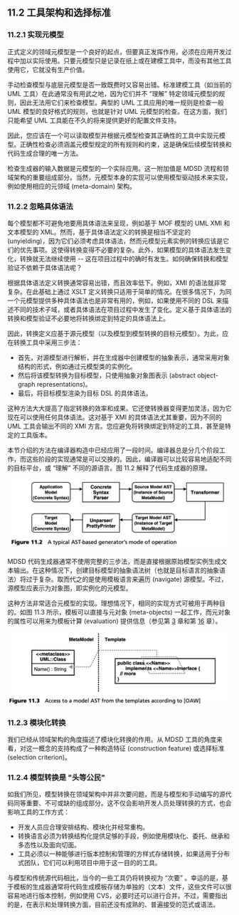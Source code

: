 ## 11.2 工具架构和选择标准

### 11.2.1 实现元模型
正式定义的领域元模型是一个良好的起点，但要真正发挥作用，必须在应用开发过程中加以实际使用。只要元模型只是记录在纸上或在建模工具中，而没有其他工具使用它，它就没有生产价值。

手动检查模型与底层元模型是否一致既费时又容易出错。标准建模工具（如当前的 UML 工具）在此通常没有用武之地，因为它们并不 “理解” 特定领域元模型的规则，因此无法用它们来检查模型。典型的 UML 工具应用的唯一规则是检查一般 UML 模型的良好格式的规则，也就是针对 UML 元模型的检查。在这方面，我们只能希望 UML 工具能在不久的将来提供更好的配置文件支持。

因此，您应该在一个可以读取模型并根据元模型检查其正确性的工具中实现元模型。正确性检查必须涵盖元模型规定的所有规则和约束，这是确保后续模型转换和代码生成合理的唯一方法。

检查生成器的输入数据是元模型的一个实际应用。这一附加值是 MDSD 流程和领域架构的重要组成部分。当然，元模型本身的实现可以使用模型驱动技术来实现，例如使用相应的元领域 (meta-domain) 架构。

### 11.2.2 忽略具体语法
每个模型都不可避免地要用具体语法来呈现，例如基于 MOF 模型的 UML XMI 和文本模型的 XML。然而，基于具体语法定义的转换是相当不坚定的 (unyielding)，因为它们必须考虑具体语法，然而元模型元素实例的转换应该是它们的优先事项。这使得转换变得不必要的复杂。此外，如果模型的具体语法发生变化，转换就无法继续使用 -- 这在项目过程中的确时有发生。如何确保转换和模型验证不依赖于具体语法呢？

根据具体语法定义转换通常容易出错，而且效率低下。例如，XMI 的语法就非常复杂。在此基础上通过 XSLT 定义转换只适用于简单的情况。在很多情况下，为同一个元模型提供多种具体语法也是非常有用的，例如，如果使用不同的 DSL 来描述不同的技术子域，或者具体语法在项目过程中发生了变化。定义基于具体语法的转换和模型验证不必要地将转换绑定到特定的具体语法上。

因此，转换定义应基于源元模型（以及模型到模型转换的目标元模型）。为此，应在转换工具中采用三步法：
- 首先，对源模型进行解析，并在生成器中创建模型的抽象表示，通常采用对象结构的形式，例如通过元模型类的实例化。
- 然后将该模型转换为目标模型，只使用抽象对象图表示 (abstract object-graph representations)。
- 最后，将目标模型渲染为目标 DSL 的具体语法。

这种方法大大提高了指定转换的效率和成果。它还使转换器变得更加灵活，因为它现在可以使用任何具体语法。这对基于 XMI 的具体语法尤其重要，因为不同的 UML 工具会输出不同的 XMI 方言。您应避免将转换绑定到特定的工具，甚至是特定的工具版本。

本节介绍的方法在编译器构造中已经应用了一段时间。编译器总是分几个阶段工作，而这些阶段的实现通常是可以交换的。因此，编译器可以比较容易地适配不同的目标平台，或 “理解” 不同的源语言。图 11.2 解释了代码生成器的原理。

![Figure 11.2](../img/f11.2.png)

MDSD 代码生成器通常不使用完整的三步法，而是直接根据原始模型实例生成文本输出。在这种情况下，创建目标模型的抽象语法树（也就是目标语言的抽象语法）将过于复杂。取而代之的是使用模板语言来遍历 (navigate) 源模型。不过，源模型应表示为对象图，即实例化的元模型。

这种方法非常适合元模型的实现。理想情况下，相同的实现方式可被用于两种目的。如图 11.3 所示，模板可以直接与元对象 (meta-objects) 一起工作，而元对象的属性可以用来为模板计算 (evaluation) 提供信息（参见第 [3](../ch3/0.md) 章和第 [16](../ch16/0.md) 章）。

![Figure 11.3](../img/f11.3.png)

### 11.2.3 模块化转换
我们已经从领域架构的角度描述了模块化转换的作用。从 MDSD 工具的角度来看，对这一概念的支持构成了一种构造特征 (construction feature) 或选择标准 (selection criterion)。

### 11.2.4 模型转换是 "头等公民"
如我们所见，模型转换在领域架构中并非次要问题，而是与模型和手动编写的源代码同等重要、不可或缺的组成部分。这不仅会影响开发人员处理转换的方式，也会影响工具的工作方式：

- 开发人员应合理安排结构、模块化并经常重构。
- 转换语言必须为转换结构化提供足够的手段，例如使用模块化、委托、继承和多态性以及面向切面。
- 工具必须以一种能够进行版本控制和管理的方样式存储转换，如果适用于分布式团队，它们可以利用项目中用于这一目的的工具。

与模型和传统源代码相比，当今的一些工具仍将转换视为 “次要” 。幸运的是，基于模板的生成器通常将代码生成模板存储为单独的（文本）文件，这些文件可以很容易地进行版本控制，例如使用 CVS，必要时还可以进行合并。不过，需要指出的是，在表示和处理转换方面，目前还没有成熟的、普遍接受的范式或语法。
